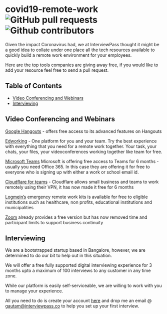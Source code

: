 # covid19-remote-work ![GitHub pull requests](https://img.shields.io/github/last-commit/vickyonit/covid19-remote-work) ![Github contributors](https://img.shields.io/github/contributors/vickyonit/covid19-remote-work)


Given the impact Coronavirus had, we at InterviewPass thought it might be a good idea to collate under one place all the tech resources available to quickly build a remote work environment for your employees. 

Here are the top tools companies are giving away free, if you would like to add your resource feel free to send a pull request. 


## Table of Contents
- [Video Conferencing and Webinars](#video-conferencing-and-webinars)
- [Interviewing](#interviewing)


## Video Conferencing and Webinars

[Google Hangouts](https://t.co/OWWF7s5jjR) - offers free access to its advanced features on Hangouts 

[Edworking](https://edworking.com) - One platform for you and your team. Try the best experience with everything that you need for a remote work together. Your task, your chats, your files, your videoconferences working together like team for free.

[Microsoft Teams](https://www.microsoft.com/en-us/microsoft-365/blog/2020/03/05/our-commitment-to-customers-during-covid-19/) Microsoft is offering free access to Teams for 6 months - usually you need Office 365. 
In this case they are offering it for free to everyone who is signing up with either a work or school email id. 

[Cloudflare for teams](https://blog.cloudflare.com/cloudflare-for-teams-free-for-small-businesses-during-coronavirus-emergency/) - Cloudflare allows small business and teams to work remotely using their VPN, it has now made it free for 6 months 

[Logmein’s](https://blog.gotomeeting.com/coronavirus-disruptions-and-support/) emergency remote work kits is available for free to eligible institutions such as healthcare, non profits, educational institutions and municipalities 

[Zoom](https://blog.zoom.us/wordpress/2020/02/26/zoom-commitment-user-support-business-continuity-during-coronavirus-outbreak/) already provides a free version but has now removed time and participant limits to support business continuity 

## Interviewing 

We are a bootstrapped startup based in Bangalore, however, we are determined to do our bit to help out in this situation. 

We will offer a free fully supported digital interviewing experience for 3 months upto a maximum of 100 interviews to any customer in any time zone. 

While our platform is easily self-serviceable, we are willing to work with you to manage your experience. 

All you need to do is create your account [here](https://hire.interviewpass.co/signup) and drop me an email @ [gautam@interviewpass.co](mailto:gautam@interviewpass.co) to help you set up your first interview. 




